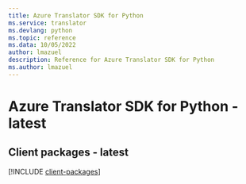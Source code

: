 ```yaml
---
title: Azure Translator SDK for Python
ms.service: translator
ms.devlang: python
ms.topic: reference
ms.data: 10/05/2022
author: lmazuel
description: Reference for Azure Translator SDK for Python
ms.author: lmazuel
---
```

# Azure Translator SDK for Python - latest

## Client packages - latest
[!INCLUDE [client-packages](translator-client-index.md)]